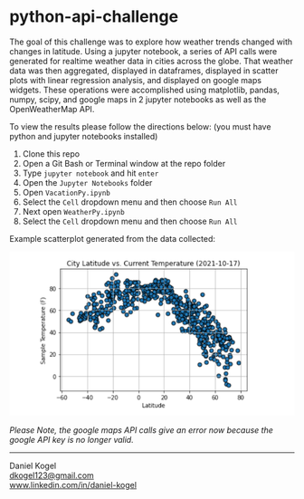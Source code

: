 # python-api-challenge
The goal of this challenge was to explore how weather trends changed with changes in latitude. Using a jupyter notebook, a series of API calls were generated for realtime weather data in cities across the globe. That weather data was then aggregated, displayed in dataframes, displayed in scatter plots with linear regression analysis, and displayed on google maps widgets. These operations were accomplished using matplotlib, pandas, numpy, scipy, and google maps in 2 jupyter notebooks as well as the OpenWeatherMap API. 


To view the results please follow the directions below: 
(you must have python and jupyter notebooks installed)

1. Clone this repo
2. Open a Git Bash or Terminal window at the repo folder
3. Type `jupyter notebook` and hit `enter`
4. Open the `Jupyter Notebooks` folder
5. Open `VacationPy.ipynb` 
6. Select the `Cell` dropdown menu and then choose `Run All`
7. Next open `WeatherPy.ipynb`
8. Select the `Cell` dropdown menu and then choose `Run All` 

Example scatterplot generated from the data collected:

![example_scatterplot](images/sample_screengrab.PNG)


*Please Note, the google maps API calls give an error now because the google API key is no longer valid.*  

  ---  
  
Daniel Kogel  
dkogel123@gmail.com  
www.linkedin.com/in/daniel-kogel  

